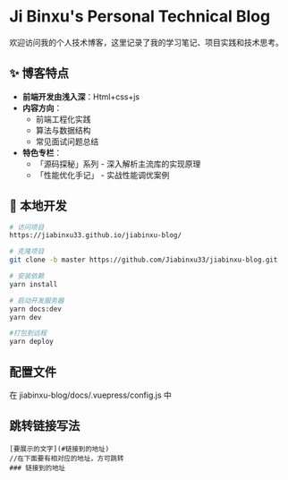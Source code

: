 # Ji Binxu's Personal Technical Blog

欢迎访问我的个人技术博客，这里记录了我的学习笔记、项目实践和技术思考。

## ✨ 博客特点

- **前端开发由浅入深**：Html+css+js
- **内容方向**：
  - 前端工程化实践
  - 算法与数据结构
  - 常见面试问题总结
- **特色专栏**：
  - 「源码探秘」系列 - 深入解析主流库的实现原理
  - 「性能优化手记」 - 实战性能调优案例

## 🚀 本地开发

```bash
# 访问项目
https://jiabinxu33.github.io/jiabinxu-blog/

# 克隆项目
git clone -b master https://github.com/Jiabinxu33/jiabinxu-blog.git

# 安装依赖
yarn install

# 启动开发服务器
yarn docs:dev
yarn dev

#打包到远程
yarn deploy
```

## 配置文件

在 jiabinxu-blog/docs/.vuepress/config.js 中

## 跳转链接写法

```
[要展示的文字](#链接到的地址)
//在下面要有相对应的地址，方可跳转
### 链接到的地址
```
